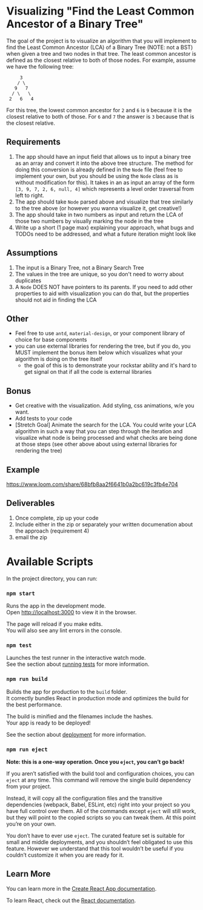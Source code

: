 # Visualizing "Find the Least Common Ancestor of a Binary Tree"

The goal of the project is to visualize an algorithm that you will implement to find the Least Common Ancestor (LCA) of a Binary Tree (NOTE: not a BST) when given a tree and two nodes in that tree. The least common ancestor is defined as the closest relative to both of those nodes. For example, assume we have the following tree:
```
     3
    / \
   9   7
  / \   \
 2   6   4
```
For this tree, the lowest common ancestor for `2` and `6` is `9` because it is the closest relative to both of those. For `6` and `7` the answer is `3` because that is the closest relative.

## Requirements
1. The app should have an input field that allows us to input a binary tree as an array and convert it into the above tree structure. The method for doing this conversion is already defined in the `Node` file (feel free to implement your own, but you should be using the `Node` class as is without modification for this). It takes in an as input an array of the form `[3, 9, 7, 2, 6, null, 4]` which represents a level order traversal from left to right.
2. The app should take `Node` parsed above and visualize that tree similarly to the tree above (or however you wanna visualize it, get creative!)
3. The app should take in two numbers as input and return the LCA of those two numbers by visually marking the node in the tree
4. Write up a short (1 page max) explaining your approach, what bugs and TODOs need to be addressed, and what a future iteration might look like

## Assumptions
1. The input is a Binary Tree, not a Binary Search Tree
2. The values in the tree are unique, so you don't need to worry about duplicates
3. A `Node` DOES NOT have pointers to its parents. If you need to add other properties to aid with visualization you can do that, but the properties should not aid in finding the LCA

## Other
- Feel free to use `antd`, `material-design`, or your component library of choice for base components
- you can use external libraries for rendering the tree, but if you do, you MUST implement the bonus item below which visualizes what your algorithm is doing on the tree itself
  - the goal of this is to demonstrate your rockstar ability and it's hard to get signal on that if all the code is external libraries

## Bonus
- Get creative with the visualization. Add styling, css animations, w/e you want.
- Add tests to your code
- [Stretch Goal] Animate the search for the LCA. You could write your LCA algorithm in such a way that you can step through the iteration and visualize what node is being processed and what checks are being done at those steps (see other above about using external libraries for rendering the tree)

## Example
https://www.loom.com/share/68bfb8aa2f6641b0a2bc619c3fb4e704

## Deliverables
1. Once complete, zip up your code
2. Include either in the zip or separately your written documenation about the approach (requirement 4)
3. email the zip

# Available Scripts

In the project directory, you can run:

### `npm start`

Runs the app in the development mode.\
Open [http://localhost:3000](http://localhost:3000) to view it in the browser.

The page will reload if you make edits.\
You will also see any lint errors in the console.

### `npm test`

Launches the test runner in the interactive watch mode.\
See the section about [running tests](https://facebook.github.io/create-react-app/docs/running-tests) for more information.

### `npm run build`

Builds the app for production to the `build` folder.\
It correctly bundles React in production mode and optimizes the build for the best performance.

The build is minified and the filenames include the hashes.\
Your app is ready to be deployed!

See the section about [deployment](https://facebook.github.io/create-react-app/docs/deployment) for more information.

### `npm run eject`

**Note: this is a one-way operation. Once you `eject`, you can’t go back!**

If you aren’t satisfied with the build tool and configuration choices, you can `eject` at any time. This command will remove the single build dependency from your project.

Instead, it will copy all the configuration files and the transitive dependencies (webpack, Babel, ESLint, etc) right into your project so you have full control over them. All of the commands except `eject` will still work, but they will point to the copied scripts so you can tweak them. At this point you’re on your own.

You don’t have to ever use `eject`. The curated feature set is suitable for small and middle deployments, and you shouldn’t feel obligated to use this feature. However we understand that this tool wouldn’t be useful if you couldn’t customize it when you are ready for it.

## Learn More

You can learn more in the [Create React App documentation](https://facebook.github.io/create-react-app/docs/getting-started).

To learn React, check out the [React documentation](https://reactjs.org/).
